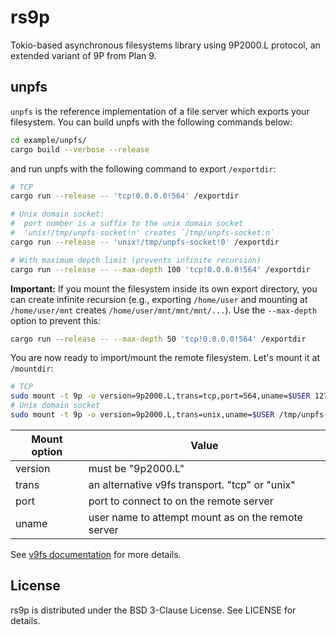 # rs9p

Tokio-based asynchronous filesystems library using 9P2000.L protocol, an extended variant of 9P from Plan 9.

## unpfs

`unpfs` is the reference implementation of a file server which exports your filesystem.
You can build unpfs with the following commands below:

```bash
cd example/unpfs/
cargo build --verbose --release
```

and run unpfs with the following command to export `/exportdir`:

```bash
# TCP
cargo run --release -- 'tcp!0.0.0.0!564' /exportdir

# Unix domain socket:
#  port number is a suffix to the unix domain socket
#  'unix!/tmp/unpfs-socket!n' creates `/tmp/unpfs-socket:n`
cargo run --release -- 'unix!/tmp/unpfs-socket!0' /exportdir

# With maximum depth limit (prevents infinite recursion)
cargo run --release -- --max-depth 100 'tcp!0.0.0.0!564' /exportdir
```

**Important:** If you mount the filesystem inside its own export directory, you can create infinite recursion (e.g., exporting `/home/user` and mounting at `/home/user/mnt` creates `/home/user/mnt/mnt/mnt/...`). Use the `--max-depth` option to prevent this:

```bash
cargo run --release -- --max-depth 50 'tcp!0.0.0.0!564' /exportdir
```

You are now ready to import/mount the remote filesystem.
Let's mount it at `/mountdir`:

```bash
# TCP
sudo mount -t 9p -o version=9p2000.L,trans=tcp,port=564,uname=$USER 127.0.0.1 /mountdir
# Unix domain socket
sudo mount -t 9p -o version=9p2000.L,trans=unix,uname=$USER /tmp/unpfs-socket:0 /mountdir
```

| Mount option | Value                                              |
| ------------ | -------------------------------------------------- |
| version      | must be "9p2000.L"                                 |
| trans        | an alternative v9fs transport. "tcp" or "unix"     |
| port         | port to connect to on the remote server            |
| uname        | user name to attempt mount as on the remote server |

See [v9fs documentation](https://www.kernel.org/doc/Documentation/filesystems/9p.txt) for more details.

## License

rs9p is distributed under the BSD 3-Clause License.
See LICENSE for details.
